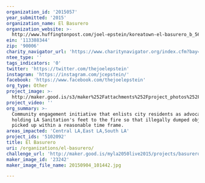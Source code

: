 ```yaml
---
organization_id: '2015057'
year_submitted: '2015'
organization_name: El Basurero
organization_website: >-
  http://www.huffingtonpost.com/joel-epstein/koreatown-el-basurero_b_5611765.html
ein: '113388344'
zip: '90006'
charity_navigator_url: 'https://www.charitynavigator.org/index.cfm?bay=search.profile&ein=113388344'
ntee_type: ''
tags_indicators: '0'
twitter: 'https://twitter.com/thejoelepstein'
instagram: 'https://instagram.com/jcepstein/'
facebook: 'https://www.facebook.com/thejoelepstein'
org_type: Other
project_image: >-
  http://maker.good.is/s3/maker%252Fattachments%252Fproject_photos%252Fimages%252F23242%252Fdisplay%252F20150904_101442.jpg=c570x385
project_video: ''
org_summary: >-
  Community engagement initiative that enlists city residents as advocates
  holding LA Sanitation's feet to the fire so that illegally dumped objects get
  picked up within a reasonable time frame.
areas_impacted: 'Central LA,East LA,South LA'
project_ids: '5102092'
title: El Basurero
uri: /organizations/el-basurero/
challenge_url: 'http://maker.good.is/myla2050live2015/projects/basurero.html'
maker_image_id: '23242'
maker_image_file_name: 20150904_101442.jpg

---
```

